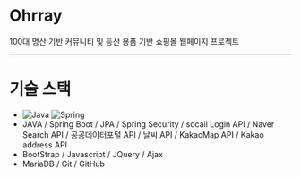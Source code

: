 # Ohrray
100대 명산 기반 커뮤니티 및 등산 용품 기반 쇼핑몰 웹페이지 프로젝트

---
# 기술 스택
- ![Java](https://img.shields.io/badge/java-%23ED8B00.svg?style=for-the-badge&logo=openjdk&logoColor=white) ![Spring](https://img.shields.io/badge/spring-%236DB33F.svg?style=for-the-badge&logo=spring&logoColor=white)
- JAVA / Spring Boot / JPA / Spring Security / socail Login API / Naver Search API / 공공데이터포털 API / 날씨 API / KakaoMap API / Kakao address API
- BootStrap / Javascript / JQuery / Ajax
- MariaDB / Git / GitHub
